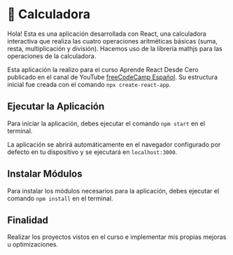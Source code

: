 # 📌 Calculadora

Hola! Esta es una aplicación desarrollada con React, una calculadora interactiva que realiza las cuatro operaciones aritméticas básicas (suma, resta, multiplicación y división).
Hacemos uso de la librería mathjs para las operaciones de la calculadora.

Esta aplicación la realizo para el curso Aprende React Desde Cero publicado en el canal de YouTube [freeCodeCamp Español](https://www.youtube.com/freecodecampespanol). Su estructura inicial fue creada con el comando `npx create-react-app`.

## Ejecutar la Aplicación
Para iniciar la aplicación, debes ejecutar el comando `npm start` en el terminal. 

La aplicación se abrirá automáticamente en el navegador configurado por defecto en tu dispositivo y se ejecutará en `localhost:3000`.

## Instalar Módulos
Para instalar los módulos necesarios para la aplicación, debes ejecutar el comando `npm install` en el terminal.

## Finalidad
Realizar los proyectos vistos en el curso e implementar mis propias mejoras u optimizaciones.

